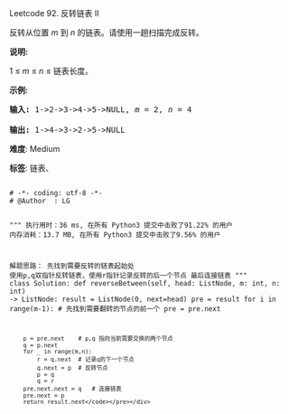 Leetcode 92. 反转链表 II
<p>反转从位置 <em>m</em> 到 <em>n</em> 的链表。请使用一趟扫描完成反转。</p>


<p><strong>说明:</strong><br>

1 &le;&nbsp;<em>m</em>&nbsp;&le;&nbsp;<em>n</em>&nbsp;&le; 链表长度。</p>



<p><strong>示例:</strong></p>



<pre><strong>输入:</strong> 1-&gt;2-&gt;3-&gt;4-&gt;5-&gt;NULL, <em>m</em> = 2, <em>n</em> = 4

<strong>输出:</strong> 1-&gt;4-&gt;3-&gt;2-&gt;5-&gt;NULL</pre>





 **难度**: Medium



 **标签**: 链表、 





<div class="hcb_wrap">
<pre class="prism undefined-numbers lang-python" data-lang="Python"><code>
# -*- coding: utf-8 -*-
# @Author  : LG

"""
执行用时：36 ms, 在所有 Python3 提交中击败了91.22% 的用户
内存消耗：13.7 MB, 在所有 Python3 提交中击败了9.56% 的用户

解题思路：
    先找到需要反转的链表起始处
    使用p,q双指针反转链表，使用r指针记录反转的后一个节点
    最后连接链表
"""
class Solution:
    def reverseBetween(self, head: ListNode, m: int, n: int) -> ListNode:
        result = ListNode(0, next=head)
        pre = result
        for i in range(m-1):    # 先找到需要翻转的节点的前一个
            pre = pre.next

        p = pre.next    # p,q 指向当前需要交换的两个节点
        q = p.next
        for _ in range(m,n):
            r = q.next  # 记录q的下一个节点
            q.next = p  # 反转节点
            p = q
            q = r
        pre.next.next = q   # 连接链表
        pre.next = p
        return result.next</code></pre></div>
